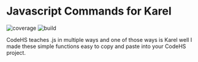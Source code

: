 # Javascript Commands for Karel

![coverage](https://img.shields.io/badge/coverage-52%25-orange) ![build](https://img.shields.io/badge/build-passing-brightgreen)

CodeHS teaches .js in multiple ways and one of those ways is Karel well I made these simple functions easy to copy and paste into your CodeHS project.
